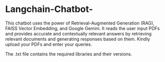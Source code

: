 # Langchain-Chatbot-

This chatbot uses the power of Retrieval-Augmented Generation (RAG), FAISS Vector Embedding, and Google Gemini. It reads the user input PDFs and provides accurate and contextually relevant answers by retrieving relevant documents and generating responses based on them. Kindly upload your PDFs and enter your queries.

The .txt file contains the required libraries and their versions.
